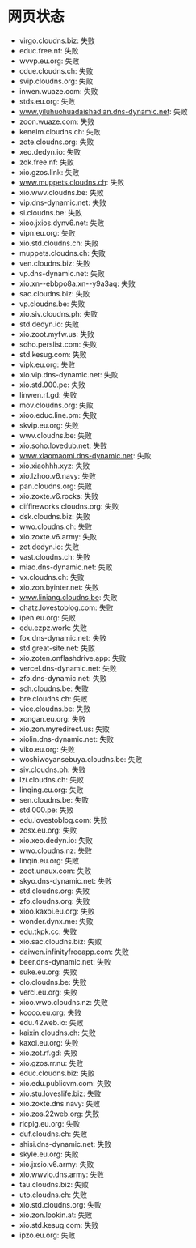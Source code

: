 # 网页状态
- virgo.cloudns.biz: 失败
- educ.free.nf: 失败
- wvvp.eu.org: 失败
- cdue.cloudns.ch: 失败
- svip.cloudns.org: 失败
- inwen.wuaze.com: 失败
- stds.eu.org: 失败
- www.yiluhuohuadaishadian.dns-dynamic.net: 失败
- zoon.wuaze.com: 失败
- kenelm.cloudns.ch: 失败
- zote.cloudns.org: 失败
- xeo.dedyn.io: 失败
- zok.free.nf: 失败
- xio.gzos.link: 失败
- www.muppets.cloudns.ch: 失败
- xio.wwv.cloudns.be: 失败
- vip.dns-dynamic.net: 失败
- si.cloudns.be: 失败
- xioo.jxios.dynv6.net: 失败
- vipn.eu.org: 失败
- xio.std.cloudns.ch: 失败
- muppets.cloudns.ch: 失败
- ven.cloudns.biz: 失败
- vp.dns-dynamic.net: 失败
- xio.xn--ebbpo8a.xn--y9a3aq: 失败
- sac.cloudns.biz: 失败
- vp.cloudns.be: 失败
- xio.siv.cloudns.ph: 失败
- std.dedyn.io: 失败
- xio.zoot.myfw.us: 失败
- soho.perslist.com: 失败
- std.kesug.com: 失败
- vipk.eu.org: 失败
- xio.vip.dns-dynamic.net: 失败
- xio.std.000.pe: 失败
- linwen.rf.gd: 失败
- mov.cloudns.org: 失败
- xioo.educ.line.pm: 失败
- skvip.eu.org: 失败
- wwv.cloudns.be: 失败
- xio.soho.lovedub.net: 失败
- www.xiaomaomi.dns-dynamic.net: 失败
- xio.xiaohhh.xyz: 失败
- xio.lzhoo.v6.navy: 失败
- pan.cloudns.org: 失败
- xio.zoxte.v6.rocks: 失败
- diffireworks.cloudns.org: 失败
- dsk.cloudns.biz: 失败
- wwo.cloudns.ch: 失败
- xio.zoxte.v6.army: 失败
- zot.dedyn.io: 失败
- vast.cloudns.ch: 失败
- miao.dns-dynamic.net: 失败
- vx.cloudns.ch: 失败
- xio.zon.byinter.net: 失败
- www.liniang.cloudns.be: 失败
- chatz.lovestoblog.com: 失败
- ipen.eu.org: 失败
- edu.ezpz.work: 失败
- fox.dns-dynamic.net: 失败
- std.great-site.net: 失败
- xio.zoten.onflashdrive.app: 失败
- vercel.dns-dynamic.net: 失败
- zfo.dns-dynamic.net: 失败
- sch.cloudns.be: 失败
- bre.cloudns.ch: 失败
- vice.cloudns.be: 失败
- xongan.eu.org: 失败
- xio.zon.myredirect.us: 失败
- xiolin.dns-dynamic.net: 失败
- viko.eu.org: 失败
- woshiwoyansebuya.cloudns.be: 失败
- siv.cloudns.ph: 失败
- lzi.cloudns.ch: 失败
- linqing.eu.org: 失败
- sen.cloudns.be: 失败
- std.000.pe: 失败
- edu.lovestoblog.com: 失败
- zosx.eu.org: 失败
- xio.xeo.dedyn.io: 失败
- wwo.cloudns.nz: 失败
- linqin.eu.org: 失败
- zoot.unaux.com: 失败
- skyo.dns-dynamic.net: 失败
- std.cloudns.org: 失败
- zfo.cloudns.org: 失败
- xioo.kaxoi.eu.org: 失败
- wonder.dynx.me: 失败
- edu.tkpk.cc: 失败
- xio.sac.cloudns.biz: 失败
- daiwen.infinityfreeapp.com: 失败
- beer.dns-dynamic.net: 失败
- suke.eu.org: 失败
- clo.cloudns.be: 失败
- vercl.eu.org: 失败
- xioo.wwo.cloudns.nz: 失败
- kcoco.eu.org: 失败
- edu.42web.io: 失败
- kaixin.cloudns.ch: 失败
- kaxoi.eu.org: 失败
- xio.zot.rf.gd: 失败
- xio.gzos.rr.nu: 失败
- educ.cloudns.biz: 失败
- xio.edu.publicvm.com: 失败
- xio.stu.loveslife.biz: 失败
- xio.zoxte.dns.navy: 失败
- xio.zos.22web.org: 失败
- ricpig.eu.org: 失败
- duf.cloudns.ch: 失败
- shisi.dns-dynamic.net: 失败
- skyle.eu.org: 失败
- xio.jxsio.v6.army: 失败
- xio.wwvio.dns.army: 失败
- tau.cloudns.biz: 失败
- uto.cloudns.ch: 失败
- xio.std.cloudns.org: 失败
- xio.zon.lookin.at: 失败
- xio.std.kesug.com: 失败
- ipzo.eu.org: 失败
